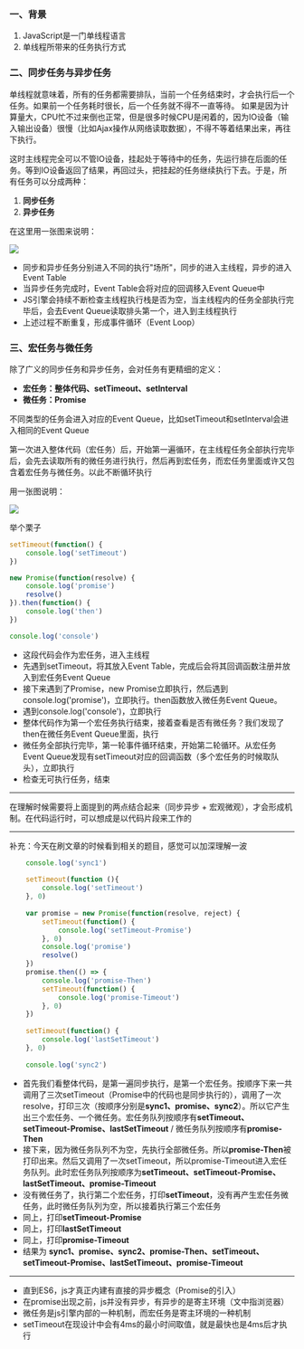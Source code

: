 ### 一、背景
1. JavaScript是一门单线程语言  
2. 单线程所带来的任务执行方式

### 二、同步任务与异步任务
单线程就意味着，所有的任务都需要排队，当前一个任务结束时，才会执行后一个任务。如果前一个任务耗时很长，后一个任务就不得不一直等待。
如果是因为计算量大，CPU忙不过来倒也正常，但是很多时候CPU是闲着的，因为IO设备（输入输出设备）很慢（比如Ajax操作从网络读取数据），不得不等着结果出来，再往下执行。

这时主线程完全可以不管IO设备，挂起处于等待中的任务，先运行排在后面的任务。等到IO设备返回了结果，再回过头，把挂起的任务继续执行下去。于是，所有任务可以分成两种：
1. **同步任务**
2. **异步任务**  

在这里用一张图来说明：


![](https://user-gold-cdn.xitu.io/2019/4/9/16a0289111b524d3?w=395&h=556&f=png&s=13875)
- 同步和异步任务分别进入不同的执行"场所"，同步的进入主线程，异步的进入Event Table
- 当异步任务完成时，Event Table会将对应的回调移入Event Queue中
- JS引擎会持续不断检查主线程执行栈是否为空，当主线程内的任务全部执行完毕后，会去Event Queue读取排头第一个，进入到主线程执行
- 上述过程不断重复，形成事件循环（Event Loop）

### 三、宏任务与微任务
除了广义的同步任务和异步任务，会对任务有更精细的定义：
- **宏任务：整体代码、setTimeout、setInterval**
- **微任务：Promise**  

不同类型的任务会进入对应的Event Queue，比如setTimeout和setInterval会进入相同的Event Queue

第一次进入整体代码（宏任务）后，开始第一遍循环，在主线程任务全部执行完毕后，会先去读取所有的微任务进行执行，然后再到宏任务，而宏任务里面或许又包含着宏任务与微任务。以此不断循环执行

用一张图说明：

![](https://user-gold-cdn.xitu.io/2019/4/9/16a02a397a4dda40?w=473&h=488&f=png&s=13305)

举个栗子
```javascript
setTimeout(function() {
    console.log('setTimeout')
})

new Promise(function(resolve) {
    console.log('promise')
    resolve()
}).then(function() {
    console.log('then')
})

console.log('console')
```
- 这段代码会作为宏任务，进入主线程
- 先遇到setTimeout，将其放入Event Table，完成后会将其回调函数注册并放入到宏任务Event Queue
- 接下来遇到了Promise，new Promise立即执行，然后遇到console.log('promise')，立即执行。then函数放入微任务Event Queue。
- 遇到console.log('console')，立即执行
- 整体代码作为第一个宏任务执行结束，接着查看是否有微任务？我们发现了then在微任务Event Queue里面，执行
- 微任务全部执行完毕，第一轮事件循环结束，开始第二轮循环。从宏任务Event Queue发现有setTimeout对应的回调函数（多个宏任务的时候取队头），立即执行
- 检查无可执行任务，结束
-----------

在理解时候需要将上面提到的两点结合起来（同步异步 + 宏观微观），才会形成机制。在代码运行时，可以想成是以代码片段来工作的

-----------
补充：今天在刷文章的时候看到相关的题目，感觉可以加深理解一波
```javascript
    console.log('sync1')
    
    setTimeout(function (){
        console.log('setTimeout')
    }, 0)
    
    var promise = new Promise(function(resolve, reject) {
        setTimeout(function() {
            console.log('setTimeout-Promise')
        }, 0)
        console.log('promise')
        resolve()
    })
    promise.then(() => {
        console.log('promise-Then')
        setTimeout(function() {
            console.log('promise-Timeout')
        }, 0)
    })
    
    setTimeout(function() {
        console.log('lastSetTimeout')
    }, 0)
    
    console.log('sync2')
```

- 首先我们看整体代码，是第一遍同步执行，是第一个宏任务。按顺序下来一共调用了三次setTimeout（Promise中的代码也是同步执行的），调用了一次resolve，打印三次（按顺序分别是**sync1、promise、sync2**）。所以它产生出三个宏任务、一个微任务。宏任务队列按顺序有**setTimeout、setTimeout-Promise、lastSetTimeout** / 微任务队列按顺序有**promise-Then**
- 接下来，因为微任务队列不为空，先执行全部微任务。所以**promise-Then**被打印出来。然后又调用了一次setTimeout，所以promise-Timeout进入宏任务队列。此时宏任务队列按顺序为**setTimeout、setTimeout-Promise、lastSetTimeout、promise-Timeout**
- 没有微任务了，执行第二个宏任务，打印**setTimeout**，没有再产生宏任务微任务，此时微任务队列为空，所以接着执行第三个宏任务
- 同上，打印**setTimeout-Promise**
- 同上，打印**lastSetTimeout**
- 同上，打印**promise-Timeout**
- 结果为 **sync1、promise、sync2、promise-Then、setTimeout、setTimeout-Promise、lastSetTimeout、promise-Timeout**

--------

- 直到ES6，js才真正内建有直接的异步概念（Promise的引入）
- 在promise出现之前，js并没有异步，有异步的是寄主环境（文中指浏览器）
- 微任务是js引擎内部的一种机制，而宏任务是寄主环境的一种机制
- setTimeout在现设计中会有4ms的最小时间取值，就是最快也是4ms后才执行
